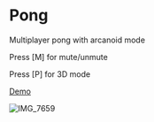 # Pong

Multiplayer pong with arcanoid mode

Press \[M\] for mute/unmute

Press \[P\] for 3D mode

[Demo](https://pong.firya.ru)

![IMG_7659](https://user-images.githubusercontent.com/1420502/168085700-902ef5d4-cdd5-4607-afbc-7d8794cf9c90.jpg)
